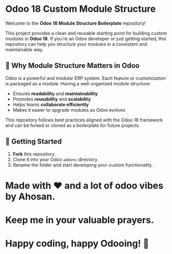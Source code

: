 # Odoo 18 Custom Module Structure

Welcome to the **Odoo 18 Module Structure Boilerplate** repository!

This project provides a clean and reusable starting point for building custom modules in **Odoo 18**. If you're an Odoo developer or just getting started, this repository can help you structure your modules in a consistent and maintainable way.

## 🧩 Why Module Structure Matters in Odoo

Odoo is a powerful and modular ERP system. Each feature or customization is packaged as a module. Having a well-organized module structure:

- Ensures **readability** and **maintainability**
- Promotes **reusability** and **scalability**
- Helps teams **collaborate efficiently**
- Makes it easier to upgrade modules as Odoo evolves

This repository follows best practices aligned with the Odoo 18 framework and can be forked or cloned as a boilerplate for future projects.

## 🚀 Getting Started

1. **Fork** this repository.
2. Clone it into your Odoo `addons` directory.
3. Rename the folder and start developing your custom functionality.

# Made with ❤️ and a lot of odoo vibes by Ahosan.
# Keep me in your valuable prayers.
# Happy coding, happy Odooing! 🚀
